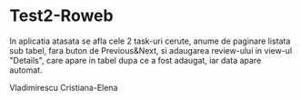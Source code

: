 # Test2-Roweb
In aplicatia atasata se afla cele 2 task-uri cerute, anume de paginare listata sub tabel, fara buton de Previous&Next, si adaugarea review-ului in view-ul "Details", care apare in tabel dupa ce a fost adaugat, iar data apare automat.

Vladimirescu Cristiana-Elena
